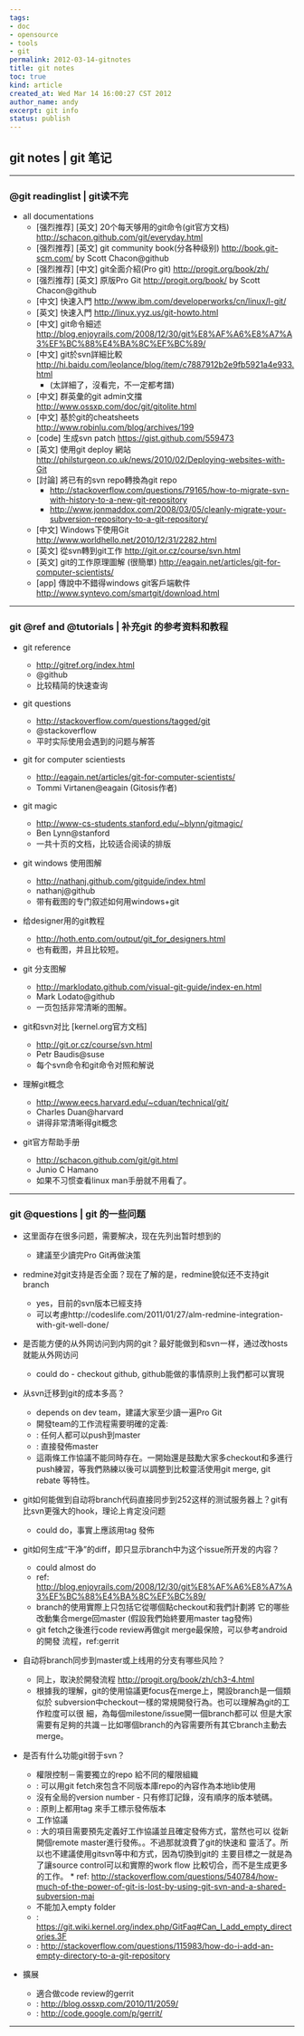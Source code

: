 ```yaml
---
tags:
- doc
- opensource
- tools
- git
permalink: 2012-03-14-gitnotes
title: git notes
toc: true
kind: article
created_at: Wed Mar 14 16:00:27 CST 2012
author_name: andy
excerpt: git info
status: publish
---
```


## git notes | git 笔记
 
****

###     @git readinglist | git读不完 

* all documentations
  * [强烈推荐] [英文] 20个每天够用的git命令(git官方文档) http://schacon.github.com/git/everyday.html
  * [强烈推荐] [英文] git community book(分各种级别) http://book.git-scm.com/ by Scott Chacon@github
  * [强烈推荐] [中文] git全面介紹(Pro git) http://progit.org/book/zh/
  * [强烈推荐] [英文] 原版Pro Git http://progit.org/book/ by Scott Chacon@github
  * [中文] 快速入門 http://www.ibm.com/developerworks/cn/linux/l-git/
  * [英文] 快速入門 http://linux.yyz.us/git-howto.html
  * [中文] git命令細述 http://blog.enjoyrails.com/2008/12/30/git%E8%AF%A6%E8%A7%A3%EF%BC%88%E4%BA%8C%EF%BC%89/
  * [中文] git於svn詳細比較 http://hi.baidu.com/leolance/blog/item/c7887912b2e9fb5921a4e933.html
    * (太詳細了，沒看完，不一定都考譜)
  * [中文] 群英彙的git admin文擋 http://www.ossxp.com/doc/git/gitolite.html
  * [中文] 基於git的cheatsheets http://www.robinlu.com/blog/archives/199
  * [code] 生成svn patch https://gist.github.com/559473
  * [英文] 使用git deploy 網站 http://philsturgeon.co.uk/news/2010/02/Deploying-websites-with-Git
  * [討論] 將已有的svn repo轉換為git repo 
    * http://stackoverflow.com/questions/79165/how-to-migrate-svn-with-history-to-a-new-git-repository
    * http://www.jonmaddox.com/2008/03/05/cleanly-migrate-your-subversion-repository-to-a-git-repository/
  * [中文] Windows下使用Git http://www.worldhello.net/2010/12/31/2282.html
  * [英文] 從svn轉到git工作 http://git.or.cz/course/svn.html
  * [英文] git的工作原理圖解 (很簡單) http://eagain.net/articles/git-for-computer-scientists/
  * [app] 傳說中不錯得windows git客戶端軟件 http://www.syntevo.com/smartgit/download.html

****

### git @ref and @tutorials | 补充git 的参考资料和教程

* git reference
  * http://gitref.org/index.html
  * @github
  * 比较精简的快速查询

* git questions
  * http://stackoverflow.com/questions/tagged/git
  * @stackoverflow
  * 平时实际使用会遇到的问题与解答

* git for computer scientiests
  * http://eagain.net/articles/git-for-computer-scientists/
  * Tommi Virtanen@eagain (Gitosis作者)

* git magic
  * http://www-cs-students.stanford.edu/~blynn/gitmagic/
  * Ben Lynn@stanford
  * 一共十页的文档，比较适合阅读的排版

* git windows 使用图解
  * http://nathanj.github.com/gitguide/index.html
  * nathanj@github
  * 带有截图的专门叙述如何用windows+git

* 给designer用的git教程
  * http://hoth.entp.com/output/git_for_designers.html
  * 也有截图，并且比较短。

* git 分支图解
  * http://marklodato.github.com/visual-git-guide/index-en.html
  * Mark Lodato@github
  * 一页包括非常清晰的图解。

* git和svn对比 [kernel.org官方文档]
  * http://git.or.cz/course/svn.html
  * Petr Baudis@suse
  * 每个svn命令和git命令对照和解说

* 理解git概念
  * http://www.eecs.harvard.edu/~cduan/technical/git/
  * Charles Duan@harvard
  * 讲得非常清晰得git概念

* git官方帮助手册
  * http://schacon.github.com/git/git.html
  * Junio C Hamano
  * 如果不习惯查看linux man手册就不用看了。

****

### git @questions | git 的一些问题


* 这里面存在很多问题，需要解决，现在先列出暂时想到的
  * 建議至少讀完Pro Git再做決策
* redmine对git支持是否全面？现在了解的是，redmine貌似还不支持git branch
  * yes，目前的svn版本已經支持
  * 可以考慮http://codeslife.com/2011/01/27/alm-redmine-integration-with-git-well-done/
* 是否能方便的从外网访问到内网的git？最好能做到和svn一样，通过改hosts就能从外网访问
  * could do - checkout github, github能做的事情原則上我們都可以實現
* 从svn迁移到git的成本多高？
  * depends on dev team，建議大家至少讀一遍Pro Git
  * 開發team的工作流程需要明確的定義: 
  * : 任何人都可以push到master
  * : 直接發佈master
  * 這兩條工作協議不能同時存在。一開始還是鼓勵大家多checkout和多進行
            push練習，等我們熟練以後可以調整到比較靈活使用git merge, git rebate
            等特性。
* git如何能做到自动将branch代码直接同步到252这样的测试服务器上？git有比svn更强大的hook，理论上肯定没问题
  * could do，事實上應該用tag 發佈
* git如何生成“干净”的diff，即只显示branch中为这个issue所开发的内容？
  * could almost do
  * ref: http://blog.enjoyrails.com/2008/12/30/git%E8%AF%A6%E8%A7%A3%EF%BC%88%E4%BA%8C%EF%BC%89/
  *  branch的使用實際上只包括它從哪個點checkout和我們計劃將
        它的哪些改動集合merge回master (假設我們始終要用master tag發佈)
  *  git fetch之後進行code review再做git merge最保險，可以參考android的開發
        流程，ref:gerrit
* 自动将branch同步到master或上线用的分支有哪些风险？
  * 同上，取決於開發流程 http://progit.org/book/zh/ch3-4.html
  * 根據我的理解，git的使用協議更focus在merge上，開設branch是一個類似於
        subversion中checkout一樣的常規開發行為。也可以理解為git的工作粒度可以很
        細，為每個milestone/issue開一個branch都可以
        但是大家需要有足夠的共識－比如哪個branch的內容需要所有其它branch主動去merge。

* 是否有什么功能git弱于svn？
  * 權限控制－需要獨立的repo 給不同的權限組織
  * : 可以用git fetch來包含不同版本庫repo的內容作為本地lib使用
  * 沒有全局的version number - 只有修訂記錄，沒有順序的版本號碼。
  * : 原則上都用tag 來手工標示發佈版本
  * 工作協議
  * : 大的項目需要預先定義好工作協議並且確定發佈方式，當然也可以
              從新開個remote master進行發佈。。不過那就浪費了git的快速和
              靈活了。所以也不建議使用gitsvn等中和方式，因為切換到git的
              主要目標之一就是為了讓source control可以和實際的work flow
              比較切合，而不是生成更多的工作。
        * ref: http://stackoverflow.com/questions/540784/how-much-of-the-power-of-git-is-lost-by-using-git-svn-and-a-shared-subversion-mai
  * 不能加入empty folder
  * : https://git.wiki.kernel.org/index.php/GitFaq#Can_I_add_empty_directories.3F
  * : http://stackoverflow.com/questions/115983/how-do-i-add-an-empty-directory-to-a-git-repository

* 擴展
  * 適合做code review的gerrit
  * : http://blog.ossxp.com/2010/11/2059/
  * : http://code.google.com/p/gerrit/

****
